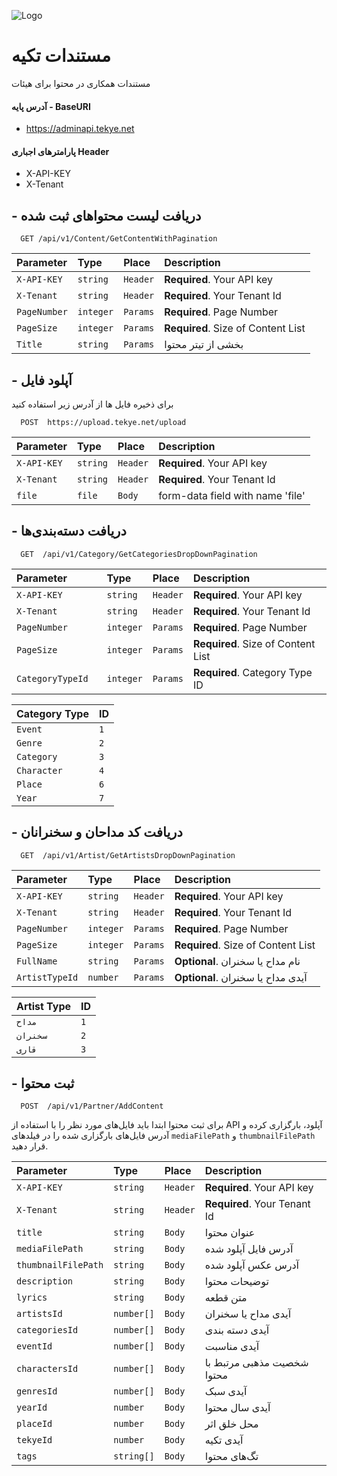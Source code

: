 ![Logo](https://tekye.net/favicon-32x32.png)


# مستندات تکیه

مستندات همکاری در محتوا برای هیئات


#### آدرس پایه - BaseURI

- https://adminapi.tekye.net


#### پارامترهای اجباری Header

- X-API-KEY
- X-Tenant 

## - دریافت لیست محتواهای ثبت شده
```http
  GET /api/v1/Content/GetContentWithPagination
```

| Parameter | Type     |  Place | Description                |
| :-------- | :------- | :----- |:------------------------- |
| `X-API-KEY` | `string` | `Header` | **Required**. Your API key |
| `X-Tenant` | `string` | `Header` | **Required**. Your Tenant Id |
| `PageNumber` | `integer` | `Params` | **Required**. Page Number  |
| `PageSize` | `integer` | `Params` | **Required**. Size of Content List |
| `Title` | `string` | `Params` |  بخشی از تیتر محتوا  |


## - آپلود فایل
برای ذخیره فایل ها  از آدرس زیر استفاده کنید

```http
  POST  https://upload.tekye.net/upload
```
| Parameter | Type     | Place | Description                |
| :-------- | :------- | :-----| :------------------------- |
| `X-API-KEY` | `string` | `Header` | **Required**. Your API key |
| `X-Tenant` | `string` |  `Header` |**Required**. Your Tenant Id |
| `file` | `file` |  `Body` | form-data field with name 'file'  |

## - دریافت دسته‌بندی‌ها
```http
  GET  /api/v1/Category/GetCategoriesDropDownPagination
```

| Parameter | Type     | Place | Description                |
| :-------- | :------- | :-----| :------------------------- |
| `X-API-KEY` | `string` | `Header` | **Required**. Your API key |
| `X-Tenant` | `string` |  `Header` |**Required**. Your Tenant Id |
| `PageNumber` | `integer` | `Params` | **Required**. Page Number  |
| `PageSize` | `integer` | `Params` | **Required**. Size of Content List |
| `CategoryTypeId  ` | `integer` | `Params` | **Required**. Category Type ID |

| Category Type | ID     |
| :-------- | :------- |
| `Event` | `1` |
| `Genre` | `2` |
| `Category` | `3` |
| `Character` | `4` |
| `Place` | `6` |
| `Year` | `7` |

## - دریافت کد مداحان و سخنرانان
```http
  GET  /api/v1/Artist/GetArtistsDropDownPagination
```

| Parameter | Type     | Place | Description                |
| :-------- | :------- | :-----| :------------------------- |
| `X-API-KEY` | `string` | `Header` | **Required**. Your API key |
| `X-Tenant` | `string` |  `Header` |**Required**. Your Tenant Id |
| `PageNumber` | `integer` | `Params` | **Required**. Page Number  |
| `PageSize` | `integer` | `Params` | **Required**. Size of Content List |
| `FullName` | `string` | `Params` | **Optional**. نام مداح یا سخنران |
| `ArtistTypeId` | `number` | `Params` | **Optional**. آیدی مداح یا سخنران |

| Artist Type | ID     |
| :-------- | :------- |
| `مداح` | `1` |
| `سخنران` | `2` |
| `قاری` | `3` |


## - ثبت محتوا
```http
  POST  /api/v1/Partner/AddContent
```

برای ثبت محتوا ابتدا باید فایل‌های مورد نظر را با استفاده از API آپلود، بارگزاری کرده و آدرس فایل‌های بارگزاری شده را در فیلد‌های `mediaFilePath` و `thumbnailFilePath` قرار دهید.


| Parameter | Type     | Place | Description                |
| :-------- | :------- | :-----| :------------------------- |
| `X-API-KEY` | `string` | `Header` | **Required**. Your API key |
| `X-Tenant` | `string` |  `Header` |**Required**. Your Tenant Id |
| `title` | `string` |  `Body` | عنوان محتوا  |
| `mediaFilePath` | `string` |  `Body` | آدرس فایل آپلود شده  |
| `thumbnailFilePath` | `string` |  `Body` | آدرس عکس آپلود شده  |
| `description` | `string` |  `Body` | توضیحات محتوا  |
| `lyrics` | `string` |  `Body` | متن قطعه   |
| `artistsId` | `number[]` |  `Body` | آیدی مداح یا سخنران   |
| `categoriesId` | `number[]` |  `Body` | آیدی دسته بندی   |
| `eventId` | `number[]` |  `Body` | آیدی مناسبت   |
| `charactersId` | `number[]` |  `Body` | شخصیت مذهبی مرتبط با محتوا   |
| `genresId` | `number[]` |  `Body` | آیدی سبک   |
| `yearId` | `number` |  `Body` | آیدی سال محتوا   |
| `placeId` | `number` |  `Body` | محل خلق اثر   |
| `tekyeId` | `number` |  `Body` | آیدی تکیه   |
| `tags` | `string[]` |  `Body` | تگ‌های محتوا   |


